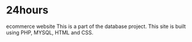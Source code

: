 24hours
=======

ecommerce website
This is a part of the database project. This site is built using PHP, MYSQL, HTML and CSS. 
